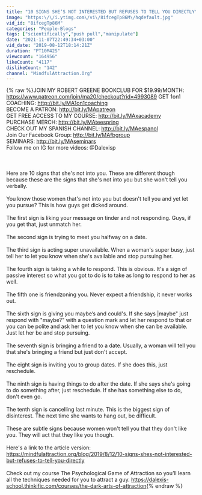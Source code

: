 ```yaml
---
title: "10 SIGNS SHE’S NOT INTERESTED BUT REFUSES TO TELL YOU DIRECTLY"
image: "https:\/\/i.ytimg.com\/vi\/8ifcegTp86M\/hqdefault.jpg"
vid_id: "8ifcegTp86M"
categories: "People-Blogs"
tags: ["scientifically","push pull","manipulate"]
date: "2021-11-07T22:49:34+03:00"
vid_date: "2019-08-12T18:14:21Z"
duration: "PT10M42S"
viewcount: "164956"
likeCount: "4117"
dislikeCount: "142"
channel: "MindfulAttraction.Org"
---
```

{% raw %}JOIN MY ROBERT GREENE BOOKCLUB FOR $19.99/MONTH: <a rel="nofollow" target="blank" href="https://www.patreon.com/join/ma20/checkout?rid=4993089">https://www.patreon.com/join/ma20/checkout?rid=4993089</a> GET 1on1 COACHING: <a rel="nofollow" target="blank" href="http://bit.ly/MA1on1coaching">http://bit.ly/MA1on1coaching</a><br />BECOME A PATRON: <a rel="nofollow" target="blank" href="http://bit.ly/MApatreon">http://bit.ly/MApatreon</a><br />GET FREE ACCESS TO MY COURSE: <a rel="nofollow" target="blank" href="http://bit.ly/MAxacademy">http://bit.ly/MAxacademy</a><br />PURCHASE MERCH: <a rel="nofollow" target="blank" href="http://bit.ly/MAteespring">http://bit.ly/MAteespring</a><br />CHECK OUT MY SPANISH CHANNEL: <a rel="nofollow" target="blank" href="http://bit.ly/MAespanol">http://bit.ly/MAespanol</a><br />Join Our Facebook Group:  <a rel="nofollow" target="blank" href="http://bit.ly/MAfbgroup">http://bit.ly/MAfbgroup</a><br />SEMINARS: <a rel="nofollow" target="blank" href="http://bit.ly/MAseminars">http://bit.ly/MAseminars</a><br />Follow me on IG for more videos: @Dalexisp<br /><br /><br /><br />Here are 10 signs that she's not into you. These are different though because these are the signs that she's not into you but she won't tell you verbally.<br /><br />You know those women that's not into you but doesn't tell you and yet let you pursue? This is how guys get dicked around.<br /><br />The first sign is liking your message on tinder and not responding. Guys, if you get that, just unmatch her.<br /><br />The second sign is trying to meet you halfway on a date.  <br /><br />The third sign is acting super unavailable. When a woman's super busy, just tell her to let you know when she's available and stop pursuing her.<br /><br />The fourth sign is taking a while to respond. This is obvious. It's a sign of passive interest so what you got to do is to take as long to respond to her as well.<br /><br />The fifth one is friendzoning you. Never expect a friendship, it never works out. <br /><br />The sixth sign is giving you maybe’s and could's.  If she says |maybe&quot; just respond with &quot;maybe?&quot; with a question mark and let her respond to that or you can be polite and ask her to let you know when she can be available. Just let her be and stop pursuing.<br /><br />The seventh sign is bringing a friend to a date. Usually, a woman will tell you that she's bringing a friend but just don't accept.<br /><br />The eight sign is inviting you to group dates. If she does this, just reschedule.<br /><br />The ninth sign is having things to do after the date. If she says she's going to do something after, just reschedule. If she has something else to do, don't even go.<br /><br />The tenth sign is cancelling last minute. This is the biggest sign of disinterest. The next time she wants to hang out, be difficult.<br /><br />These are subtle signs because women won't tell you that they don't like you. They will act that they like you though.<br /><br />Here's a link to the article version: <a rel="nofollow" target="blank" href="https://mindfulattraction.org/blog/2019/8/12/10-signs-shes-not-interested-but-refuses-to-tell-you-directly">https://mindfulattraction.org/blog/2019/8/12/10-signs-shes-not-interested-but-refuses-to-tell-you-directly</a><br /><br />Check out my course The Psychological Game of Attraction so you’ll learn all the techniques needed for you to attract a guy. <a rel="nofollow" target="blank" href="https://dalexis-school.thinkific.com/courses/the-dark-arts-of-attraction">https://dalexis-school.thinkific.com/courses/the-dark-arts-of-attraction</a>{% endraw %}
